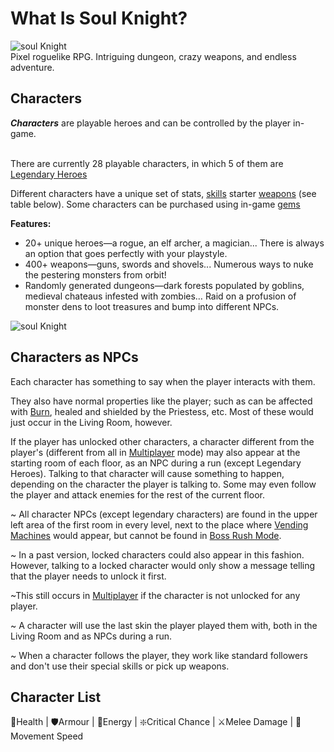 # **What Is Soul Knight?**
![soul Knight](https://static.wikia.nocookie.net/soul-knight/images/8/83/%40Chillyroom.jpg/revision/latest?cb=20171129111840)<br>
Pixel roguelike RPG. Intriguing dungeon, crazy weapons, and endless adventure.
## **Characters**
***Characters*** are playable heroes and can be controlled by the player in-game.

<br>There are currently 28 playable characters, in which 5 of them are [Legendary Heroes](https://soul-knight.fandom.com/wiki/Category:Legendary_Heroes)<br>

Different characters have a unique set of stats, [skills](https://soul-knight.fandom.com/wiki/Skills) starter [weapons](https://soul-knight.fandom.com/wiki/Weapons) (see table below). Some characters can be purchased using in-game [gems](https://soul-knight.fandom.com/wiki/Gems)<br>

**Features:** 
* 20+ unique heroes—a rogue, an elf archer, a magician... There is always an option that goes perfectly with your playstyle.
* 400+ weapons—guns, swords and shovels... Numerous ways to nuke the pestering monsters from orbit!
* Randomly generated dungeons—dark forests populated by goblins, medieval chateaus infested with zombies… Raid on a profusion of monster dens to loot treasures and bump into different NPCs.

![soul Knight](https://static.wikia.nocookie.net/soul-knight/images/7/7f/503Living_Room.png/revision/latest/scale-to-width-down/608?cb=20230915041708)<br>

## **Characters as NPCs**

Each character has something to say when the player interacts with them.

They also have normal properties like the player; such as can be affected with [Burn](https://soul-knight.fandom.com/wiki/Burn), healed and shielded by the Priestess, etc. Most of these would just occur in the Living Room, however.<br>

If the player has unlocked other characters, a character different from the player's (different from all in [Multiplayer](https://soul-knight.fandom.com/wiki/Multiplayer) mode) may also appear at the starting room of each floor, as an NPC during a run (except Legendary Heroes). Talking to that character will cause something to happen, depending on the character the player is talking to. Some may even follow the player and attack enemies for the rest of the current floor.

~ All character NPCs (except legendary characters) are found in the upper left area of the first room in every level, next to the place where [Vending Machines](https://soul-knight.fandom.com/wiki/Vending_Machines) would appear, but cannot be found in [Boss Rush Mode](https://soul-knight.fandom.com/wiki/Boss_Rush_Mode).<br>

~ In a past version, locked characters could also appear in this fashion. However, talking to a locked character would only show a message telling that the player needs to unlock it first.

~This still occurs in [Multiplayer](https://soul-knight.fandom.com/wiki/Multiplayer) if the character is not unlocked for any player.<br>

~ A character will use the last skin the player played them with, both in the Living Room and as NPCs during a run.

~ When a character follows the player, they work like standard followers and don't use their special skills or pick up 
  weapons.

  ## **Character List**

   💟Health | 🛡️Armour | 🔷Energy | ❇️Critical Chance | ⚔️Melee Damage | 👞Movement Speed
